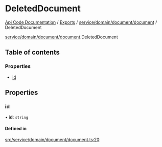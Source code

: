# DeletedDocument
 
[Api Code Documentation](../README.md) / [Exports](../modules.md) / [service/domain/document/document](../modules/service_domain_document_document.md) / DeletedDocument

[service/domain/document/document](../modules/service_domain_document_document.md).DeletedDocument

## Table of contents

### Properties

- [id](service_domain_document_document.DeletedDocument.md#id)

## Properties

### id

• **id**: `string`

#### Defined in

[src/service/domain/document/document.ts:20](https://github.com/openkfw/TruBudget/blob/086d599/api/src/service/domain/document/document.ts#L20)

